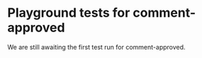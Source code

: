 # Playground tests for comment-approved
We are still awaiting the first test run for comment-approved.

